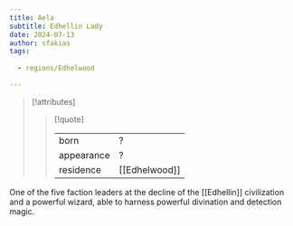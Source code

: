 ```yaml
---
title: Aela
subtitle: Edhellin Lady
date: 2024-07-13
author: sfakias
tags:
  
  - regions/Edhelwood

---
```

> [!attributes]
> 
> > [!quote]
> >
> > | | |
> > | --- | --- |
> > | born | ? |
> > | appearance | ? |
> > | residence | [[Edhelwood]] |

One of the five faction leaders at the decline of the [[Edhellin]] civilization and a powerful wizard, able to harness powerful divination and detection magic.